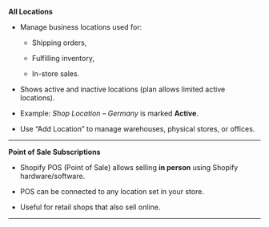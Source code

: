 **All Locations**

- Manage business locations used for:
    
    - Shipping orders,
        
    - Fulfilling inventory,
        
    - In-store sales.
        
- Shows active and inactive locations (plan allows limited active locations).
    
- Example: _Shop Location – Germany_ is marked **Active**.
    
- Use “Add Location” to manage warehouses, physical stores, or offices.
    

---

**Point of Sale Subscriptions**

- Shopify POS (Point of Sale) allows selling **in person** using Shopify hardware/software.
    
- POS can be connected to any location set in your store.
    
- Useful for retail shops that also sell online.

---
